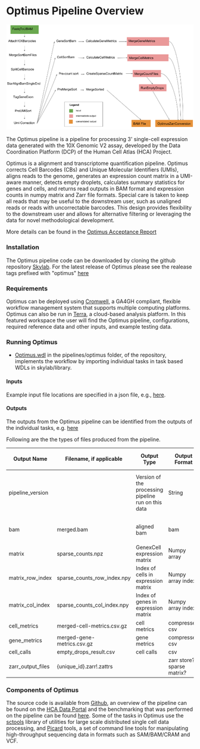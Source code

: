 # Optimus Pipeline Overview

![Diagram](Optimus_diagram.png)

The Optimus pipeline is a pipeline for processing 3' single-cell expression data generated with the 10X Genomic V2 assay, developed by the Data Coordination Platform (DCP) of the Human Cell Atlas (HCA) Project. 

Optimus is a alignment and transcriptome quantification pipeline. Optimus corrects Cell Barcodes (CBs) and Unique Molecular Identifiers (UMIs), aligns reads to the genome, generates an expression count matrix in a UMI-aware manner, detects empty droplets, calculates summary statistics for genes and cells, and returns read outputs in BAM format and expression counts in numpy matrix and Zarr file formats. Special care is taken to keep all reads that may be useful to the downstream user, such as unaligned reads or reads with uncorrectable barcodes. This design provides flexibility to the downstream user and allows for alternative filtering or leveraging the data for novel methodological development.

More details can be found in the [Optimus Acceptance Report](https://docs.google.com/document/d/158ba_xQM9AYyu8VcLWsIvSoEYps6PQhgddTr9H0BFmY/edit)


### Installation  
The Optimus pipeline code can be downloaded by cloning the github repository [Skylab](https://github.com/HumanCellAtlas/skylab/). For the latest release of Optimus please see the realease tags prefixed with "optimus" [here](https://github.com/HumanCellAtlas/skylab/releases)

### Requirements  
Optimus can be deployed using [Cromwell](https://software.broadinstitute.org/wdl/), a GA4GH compliant, flexible workflow management system that supports multiple computing platforms. Optimus can also be run in [Terra](https://app.terra.bio/#workspaces/help-gatk/HCA_Optimus_Pipeline), a cloud-based analysis platform. In this featured workspace the user will find the Optimus pipeline, configurations, required reference data and other inputs, and example testing data.

### Running Optimus
* [Optimus.wdl](https://github.com/HumanCellAtlas/skylab/blob/master/pipelines/optimus/Optimus.wdl) in the pipelines/optimus folder,  of the repository, implements the workflow by importing individual tasks in task based WDLs in skylab/library.

#### Inputs
Example input file locations are specified in a json file, e.g., [here](https://github.com/HumanCellAtlas/skylab/blob/master/pipelines/optimus/example_test_inputs.json).

#### Outputs
The outputs from the Optimus pipeline can be identified from the outputs of the individual tasks, e.g. [here](https://github.com/HumanCellAtlas/skylab/blob/master/pipelines/optimus/example_test_outputs.json)

Following are the the types of files produced from the pipeline.

| Output Name | Filename, if applicable | Output Type |Output Format | Notes/Description | Store in Data Store? | Tool |
| ------ | ------ | ------ | ------ | ------ | ------ | ------ |
| pipeline_version | | Version of the processing pipeline run on this data | String | This is passed from the processing WDL to the adapter pipelines to be put into the metadata in the HCA | Yes, in metadata |Lira |
| bam | merged.bam | aligned bam | bam | coordinate sorted | Yes | A few tools; need to address this provenance |
| matrix | sparse_counts.npz | GenexCell expression matrix | Numpy array | | Yes |sctools |
| matrix_row_index | sparse_counts_row_index.npy | Index of cells in expression matrix | Numpy array index | | Yes | sctools |
| matrix_col_index | sparse_counts_col_index.npy | Index of genes in expression matrix | Numpy array index | | Yes | sctools | 
| cell_metrics | merged-cell-metrics.csv.gz | cell metrics | compressed csv | Matrix of metrics by cells | Yes | sctools |
| gene_metrics | merged-gene-metrics.csv.gz | gene metrics | compressed csv | Matrix of metrics by genes | Yes| sctools |
| cell_calls | empty_drops_result.csv | cell calls | csv | | Yes | emptyDrops |
| zarr_output_files | {unique_id}.zarr!.zattrs | | zarr store? sparse matrix? | | Yes | | 

### Components of Optimus
The source code is available from [Github](https://github.com/HumanCellAtlas/skylab/blob/master/pipelines/optimus/Optimus.wdl), an overview of the pipeline can be found on the [HCA Data Portal](https://prod.data.humancellatlas.org/) and the benchmarking that was performed on the pipeline can be found [here](https://docs.google.com/document/d/158ba_xQM9AYyu8VcLWsIvSoEYps6PQhgddTr9H0BFmY/edit#heading=h.calfpviouwbg). Some of the tasks in Optimus use the [sctools](https://github.com/HumanCellAtlas/sctools) library of utilities for large scale distributed single cell data processing, and [Picard](https://broadinstitute.github.io/picard/) tools, a set of command line tools for manipulating high-throughput sequencing data in formats such as SAM/BAM/CRAM and VCF.
